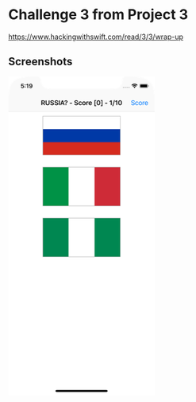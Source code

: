 # Challenge 3 from Project 3

https://www.hackingwithswift.com/read/3/3/wrap-up

## Screenshots

![screenshot1](screenshots/screen01.png)
